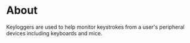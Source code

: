 # About

Keyloggers are used to help monitor keystrokes from a user's peripheral devices including keyboards and mice. 

